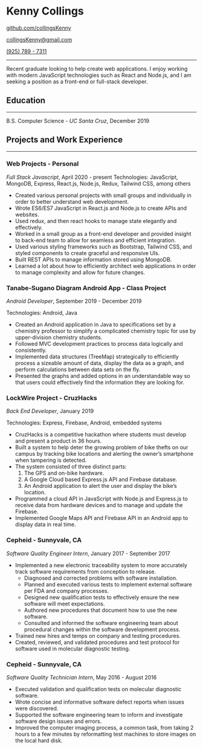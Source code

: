 # Kenny Collings

[github.com/collingsKenny](https://github.com/collingskenny)

[collingsKenny@gmail.com](mailto:collingsKenny@gmail.com)

[(925) 789 - 7311](tel:+1-925-789-7311)

---

Recent graduate looking to help create web applications. I enjoy working with modern JavaScript technologies such as React and Node.js, and I am seeking a position as a front-end or full-stack developer.

## Education

---

B.S. Computer Science - _UC Santa Cruz_, December 2019

## Projects and Work Experience

---

### Web Projects - Personal

_Full Stack Javascript_, April 2020 - present
Technologies: JavaScript, MongoDB, Express, React.js, Node.js, Redux, Tailwind CSS, among others

- Created various personal projects with small groups and individually in order to better understand web development.
- Wrote ES6/ES7 JavaScript in React.js and Node.js to create APIs and websites.
- Used redux, and then react hooks to manage state elegantly and effectively.
- Worked in a small group as a front-end developer and provided insight to back-end team to allow for seamless and efficient integration.
- Used various styling frameworks such as Bootstrap, Tailwind CSS, and styled components to create graceful and responsive UIs.
- Built REST APIs to manage information stored using MongoDB.
- Learned a lot about how to efficiently architect web applications in order to manage complexity and allow for future changes.

### Tanabe-Sugano Diagram Android App - Class Project

_Android Developer_, September 2019 - December 2019

Technologies: Android, Java

- Created an Android application in Java to specifications set by a chemistry professor to simplify a complicated chemistry topic for use by upper-division chemistry students.
- Followed MVC development practices to process data logically and consistently.
- Implemented data structures (TreeMap) strategically to efficiently process a sizeable amount of data, display the data as a graph, and perform calculations between data sets on the fly.
- Presented the graphs and added options in an understandable way so that users could effectively find the information they are looking for.

### LockWire Project - CruzHacks

_Back End Developer_, January 2019

Technologies: Express, Firebase, Android, embedded systems

- CruzHacks is a competitive hackathon where students must develop and present a product in 36 hours.
- Built a system to help deter the growing problem of bike thefts on our campus by tracking bike locations and alerting the owner’s smartphone when tampering is detected.
- The system consisted of three distinct parts:
  1. The GPS and on-bike hardware.
  2. A Google Cloud based Express.js API and Firebase database.
  3. An Android application to alert the user and display the bike’s location.
- Programmed a cloud API in JavaScript with Node.js and Express.js to receive data from hardware devices and to manage and update the Firebase.
- Implemented Google Maps API and Firebase API in an Android app to display data in real time.

### Cepheid - Sunnyvale, CA

_Software Quality Engineer Intern_, January 2017 - September 2017

- Implemented a new electronic traceability system to more accurately track software requirements from conception to release.
  - Diagnosed and corrected problems with software installation.
  - Planned and executed various tests to implement external software per FDA and company processes.
  - Designed new qualification tests to effectively ensure the new software will meet expectations.
  - Authored new procedures that document how to use the new software.
  - Consulted and informed the software engineering team about procedural changes within the software development process.
- Trained new hires and temps on company and testing procedures.
- Created, reviewed, and validated procedures and test protocol for software used in molecular diagnostic testing.

### Cepheid - Sunnyvale, CA

_Software Quality Technician Intern_, May 2016 - August 2016

- Executed validation and qualification tests on molecular diagnostic software.
- Wrote concise and informative software defect reports when issues were discovered.
- Supported the software engineering team to inform and investigate software design issues and errors.
- Improved the computer imaging process, a common task, from taking 2 hours to a few minutes by reformatting test machines to store images on the local hard disk.
